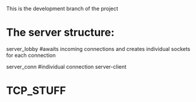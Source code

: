 This is the development branch of the project

The server structure:
=====================

server_lobby #awaits incoming connections and creates individual sockets for each connection

server_conn #individual connection server-client



# TCP_STUFF
